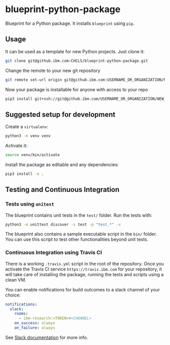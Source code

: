 # blueprint-python-package

Blueprint for a Python package. It installs `blueprint` using `pip`.


## Usage

It can be used as a template for new Python projects. 
Just clone it:

```sh
git clone git@github.ibm.com:CHCLS/blueprint-python-package.git 
```

Change the remote to your new git repository

```sh
git remote set-url origin git@github.ibm.com:USERNAME_OR_ORGANIZATION/NEW_REPOSITORY.git
```

Now your package is installable for anyone with access to your repo

```sh
pip3 install git+ssh://git@github.ibm.com/USERNAME_OR_ORGANIZATION/NEW_REPOSITORY
```

## Suggested setup for development

Create a `virtualenv`:

```sh
python3 -m venv venv
```

Activate it:

```sh
source venv/bin/activate
```

Install the package as editable and any dependencies:

```sh
pip3 install -e .
```

## Testing and Continuous Integration

### Tests using `unitest`

The blueprint contains unit tests in the `test/` folder.
Run the tests with: 

```sh 
python3 -m unittest discover -s test -p "test_*" -v
```

The blueprint also contains a sample executable script in the `bin/` folder.
You can use this script to test other functionalities beyond unit tests.

### Continuous Integration using Travis CI

There is a working `.travis.yml` script in the root of the repository.
Once you activate the Travis CI service `https://travis.ibm.com` for your repository, 
it will take care of installing the package, running the tests and scripts using a clean VM.

You can enable notifications for build outcomes to a slack channel of your choice:

```yaml
notifications:
  slack:
    rooms:
      - ibm-research:<TOKEN>#<CHANNEL>
    on_success: always
    on_failure: always
```

See [Slack documentation](https://docs.travis-ci.com/user/notifications/#configuring-slack-notifications) for more info.
